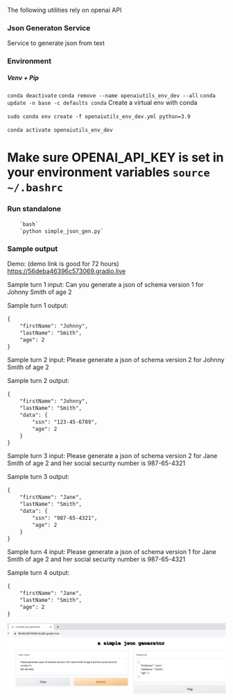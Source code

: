 The following utilities rely on openai API
### Json Generaton Service

Service to generate json from text

### Environment

##### Venv + Pip

`conda deactivate`
`conda remove --name openaiutils_env_dev --all`
`conda update -n base -c defaults conda`
Create a virtual env with conda

`sudo conda env create -f openaiutils_env_dev.yml python=3.9`

`conda activate openaiutils_env_dev`

Make sure OPENAI_API_KEY is set in your environment variables
`source ~/.bashrc`
===========================




### Run standalone 
        `bash`
        `python simple_json_gen.py`

### Sample output

Demo: (demo link is good for 72 hours)
https://56deba46396c573069.gradio.live

Sample turn 1 input:
Can you generate a json of schema version 1 for Johnny Smith of age 2

Sample turn 1 output:
```
{
    "firstName": "Johnny",
    "lastName": "Smith",
    "age": 2
}
```


Sample turn 2 input:
Please generate a json of schema version 2 for Johnny Smith of age 2

Sample turn 2 output:

```
{
    "firstName": "Johnny",
    "lastName": "Smith",
    "data": {
        "ssn": "123-45-6789",
        "age": 2
    }
}
```

Sample turn 3 input:
Please generate a json of schema version 2 for Jane Smith of age 2 and her social security number is 987-65-4321

Sample turn 3 output:

```
{
    "firstName": "Jane",
    "lastName": "Smith",
    "data": {
        "ssn": "987-65-4321",
        "age": 2
    }
}
```

Sample turn 4 input:
Please generate a json of schema version 1 for Jane Smith of age 2 and her social security number is
987-65-4321

Sample turn 4 output:

```
{
    "firstName": "Jane",
    "lastName": "Smith",
    "age": 2
}
```


![ScreenShot](/screenshots/sample_turn4.png)
